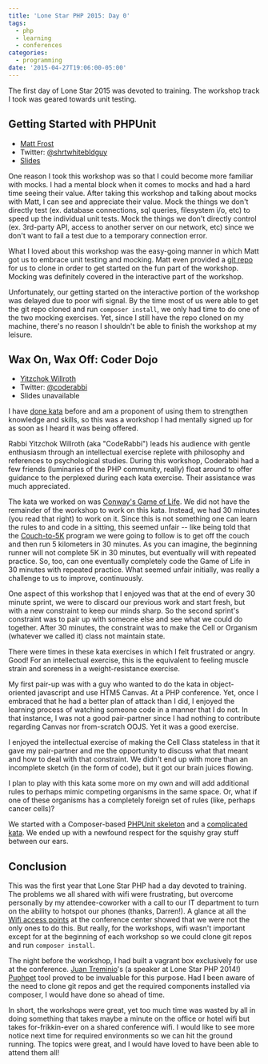 ```yaml
---
title: 'Lone Star PHP 2015: Day 0'
tags:
  - php
  - learning
  - conferences
categories:
  - programming
date: '2015-04-27T19:06:00-05:00'
---
```


The first day of Lone Star 2015 was devoted to training. The workshop track I took was geared towards unit testing.

## Getting Started with PHPUnit

- [Matt Frost](http://shortwhitebaldguy.com/)
- Twitter: [@shrtwhitebldguy](https://twitter.com/shrtwhitebldguy)
- [Slides](http://www.slideshare.net/mfrost503/getting-startedphp-unit)

One reason I took this workshop was so that I could become more familiar with mocks. I had a mental block when it comes to mocks and had a hard time seeing their value. After taking this workshop and talking about mocks with Matt, I can see and appreciate their value. Mock the things we don't directly test (ex. database connections, sql queries, filesystem i/o, etc) to speed up the individual unit tests. Mock the things we don't directly control (ex. 3rd-party API, access to another server on our network, etc) since we don't want to fail a test due to a temporary connection error.

What I loved about this workshop was the easy-going manner in which Matt got us to embrace unit testing and mocking. Matt even provided a [git repo](https://github.com/mfrost503/phpunit-tutorial) for us to clone in order to get started on the fun part of the workshop. Mocking was definitely covered in the interactive part of the workshop.

Unfortunately, our getting started on the interactive portion of the workshop was delayed due to poor wifi signal. By the time most of us were able to get the git repo cloned and run `composer install`, we only had time to do one of the two mocking exercises. Yet, since I still have the repo cloned on my machine, there's no reason I shouldn't be able to finish the workshop at my leisure.

## Wax On, Wax Off: Coder Dojo

- [Yitzchok Willroth](https://coderabbi.github.io/)
- Twitter: [@coderabbi](https://twitter.com/coderabbi)
- Slides unavailable

I have [done kata](/blog/2014/12/22/a-tdd-fizz-buzz-kata) before and am a proponent of using them to strengthen knowledge and skills, so this was a workshop I had mentally signed up for as soon as I heard it was being offered.

Rabbi Yitzchok Willroth (aka "CodeRabbi") leads his audience with gentle enthusiasm through an intellectual exercise replete with philosophy and references to psychological studies. During this workshop, Coderabbi had a few friends (luminaries of the PHP community, really) float around to offer guidance to the perplexed during each kata exercise. Their assistance was much appreciated.

The kata we worked on was [Conway's Game of Life](http://en.wikipedia.org/wiki/Conway%27s_Game_of_Life). We did not have the remainder of the workshop to work on this kata. Instead, we had 30 minutes (you read that right) to work on it. Since this is not something one can learn the rules to and code in a sitting, this seemed unfair -- like being told that the [Couch-to-5K](http://www.coolrunning.com/engine/2/2_3/181.shtml) program we were going to follow is to get off the couch and then run 5 kilometers in 30 minutes. As you can imagine, the beginning runner will not complete 5K in 30 minutes, but eventually will with repeated practice. So, too, can one eventually completely code the Game of Life in 30 minutes with repeated practice. What seemed unfair initially, was really a challenge to us to improve, continuously.

One aspect of this workshop that I enjoyed was that at the end of every 30 minute sprint, we were to discard our previous work and start fresh, but with a new constraint to keep our minds sharp. So the second sprint's constraint was to pair up with someone else and see what we could do together. After 30 minutes, the constraint was to make the Cell or Organism (whatever we called it) class not maintain state.

There were times in these kata exercises in which I felt frustrated or angry. Good! For an intellectual exercise, this is the equivalent to feeling muscle strain and soreness in a weight-resistance exercise.

My first pair-up was with a guy who wanted to do the kata in object-oriented javascript and use HTM5 Canvas. At a PHP conference. Yet, once I embraced that he had a better plan of attack than I did, I enjoyed the learning process of watching someone code in a manner that I do not. In that instance, I was not a good pair-partner since I had nothing to contribute regarding Canvas nor from-scratch OOJS. Yet it was a good exercise.

I enjoyed the intellectual exercise of making the Cell Class stateless in that it gave my pair-partner and me the opportunity to discuss what that meant and how to deal with that constraint. We didn't end up with more than an incomplete sketch (in the form of code), but it got our brain juices flowing.

I plan to play with this kata some more on my own and will add additional rules to perhaps mimic competing organisms in the same space. Or, what if one of these organisms has a completely foreign set of rules (like, perhaps cancer cells)?

We started with a Composer-based [PHPUnit skeleton](https://github.com/coderabbi/coder-dojo) and a [complicated kata](http://www.codingdojo.org/cgi-bin/index.pl?action=browse&diff=1&id=KataGameOfLife). We ended up with a newfound respect for the squishy gray stuff between our ears.

## Conclusion

This was the first year that Lone Star PHP had a day devoted to training. The problems we all shared with wifi were frustrating, but overcome personally by my attendee-coworker with a call to our IT department to turn on the ability to hotspot our phones (thanks, Darren!). A glance at all the [Wifi access points](https://twitter.com/sdawncasey/status/589097774852935680) at the conference center showed that we were not the only ones to do this. But really, for the workshops, wifi wasn't important except for at the beginning of each workshop so we could clone git repos and run `composer install`.

The night before the workshop, I had built a vagrant box exclusively for use at the conference. [Juan Treminio](https://twitter.com/juantreminio)'s (a speaker at Lone Star PHP 2014!) [Puphpet](https://puphpet.com/) tool proved to be invaluable for this purpose. Had I been aware of the need to clone git repos and get the required components installed via composer, I would have done so ahead of time.

In short, the workshops were great, yet too much time was wasted by all in doing something that takes maybe a minute on the office or hotel wifi but takes for-frikkin-ever on a shared conference wifi. I would like to see more notice next time for required environments so we can hit the ground running. The topics were great, and I would have loved to have been able to attend them all!
